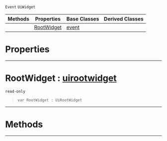  `Event` `UiWidget`



|Methods|Properties|Base Classes|Derived Classes|
|---|---|---|---|
| |[ RootWidget](https://github.com/zeroengineteam/ZeroDocs/code_reference/class_reference/uitransformupdateevent.markdown#rootwidget-zero-engine-d)|[event](https://github.com/zeroengineteam/ZeroDocs/code_reference/class_reference/event.markdown)| |


 #  Properties


---  
 #  RootWidget : [uirootwidget](https://github.com/zeroengineteam/ZeroDocs/code_reference/class_reference/uirootwidget.markdown)

 `read-only`

> 
> ``` lang=cpp, name=Zilch
> var RootWidget : UiRootWidget


---  
 #  Methods


---  
 

 
